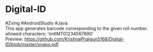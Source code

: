 # Digital-ID
#Zxing #AndroidStudio #Java
</br>
This app generates barcode corresponding to the given roll number.
</br>
allowed characters: 'imtIMT01234567890'
</br>
Preview: https://github.com/KrishnaPhalgun5168/Digital-ID/blob/master/snaps.pdf
